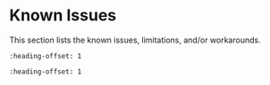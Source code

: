 # Known Issues

This section lists the known issues, limitations, and/or workarounds.


```{include} ../topics/maximum_file_path_length_in_windows_7_operating_sy.md
:heading-offset: 1
```

```{include} ../topics/SEGGERauto_jlink.md
:heading-offset: 1
```

